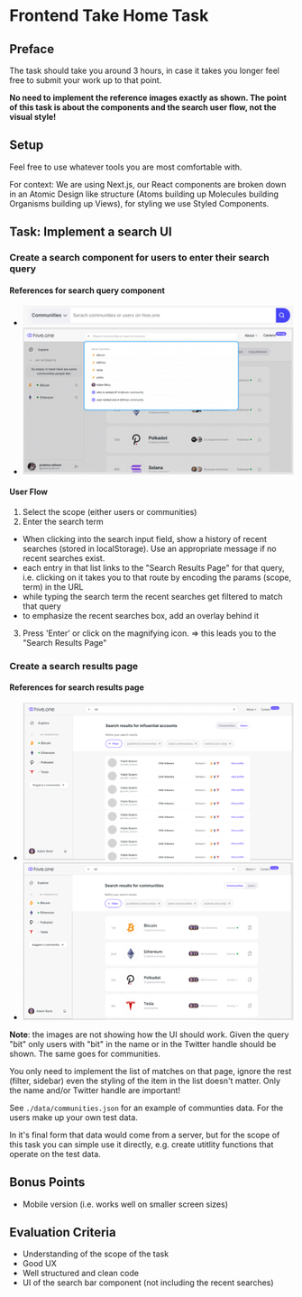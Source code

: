 # Frontend Take Home Task

## Preface

The task should take you around 3 hours, in case it takes you longer feel free to submit your work up to that point.

**No need to implement the reference images exactly as shown. The point of this task is about the components and the search user flow, not the visual style!**

## Setup

Feel free to use whatever tools you are most comfortable with.

For context: We are using Next.js, our React components are broken down in an Atomic Design like structure (Atoms building up Molecules building Organisms building up Views), for styling we use Styled Components.

## Task: Implement a search UI

### Create a search component for users to enter their search query

#### References for search query component

-   ![Search Bar](./images/search-bar.gif 'search bar')
-   ![Recent Searches](./images/recent-searches.png 'recent searches')

#### User Flow

1. Select the scope (either users or communities)
2. Enter the search term

-   When clicking into the search input field, show a history of recent searches (stored in localStorage). Use an appropriate message if no recent searches exist.
-   each entry in that list links to the "Search Results Page" for that query, i.e. clicking on it takes you to that route by encoding the params (scope, term) in the URL
-   while typing the search term the recent searches get filtered to match that query
-   to emphasize the recent searches box, add an overlay behind it

3. Press 'Enter' or click on the magnifying icon. => this leads you to the "Search Results Page"

### Create a search results page

#### References for search results page

-   ![Search Restuls Page for Users](./images/users-search-results-page.png 'users search results')
-   ![Search Results Page for Communities](./images/communities-search-results-age.png 'communities search result page')

**Note**: the images are not showing how the UI should work. Given the query "bit" only users with "bit" in the name or in the Twitter handle should be shown. The same goes for communities.

You only need to implement the list of matches on that page, ignore the rest (filter, sidebar) even the styling of the item in the list doesn't matter. Only the name and/or Twitter handle are important!

See `./data/communities.json` for an example of communties data. For the users make up your own test data.

In it's final form that data would come from a server, but for the scope of this task you can simple use it directly, e.g. create utitlity functions that operate on the test data.

## Bonus Points

-   Mobile version (i.e. works well on smaller screen sizes)

## Evaluation Criteria

-   Understanding of the scope of the task
-   Good UX
-   Well structured and clean code
-   UI of the search bar component (not including the recent searches)
